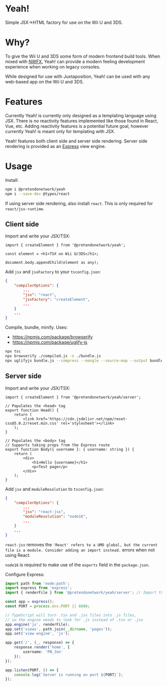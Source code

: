 # Yeah!
Simple JSX->HTML factory for use on the Wii U and 3DS.

# Why?
To give the Wii U and 3DS some form of modern frontend build tools. When mixed with [NWFX](https://github.com/PretendoNetwork/NWFX), Yeah! can provide a modern feeling development experience when working on legacy consoles.

While designed for use with Juxtaposition, Yeah! can be used with any web-based app on the Wii U and 3DS.

# Features
Currently Yeah! is currently only designed as a templating language using JSX. There is *no* reactivity features implemented like those found in React, Vue, etc. Adding reactivity features is a potential future goal, however currently Yeah! is meant only for templating with JSX.

Yeah! features both client side and server side rendering. Server side rendering is provided as an [Express](https://expressjs.com/) view engine.

# Usage

Install:

```bash
npm i @pretendonetwork/yeah
npm i --save-dev @types/react
```

If using server side rendering, also install `react`. This is only required for `react/jsx-runtime`.

## Client side

Import and write your JSX/TSX:

```tsx
import { createElement } from '@pretendonetwork/yeah';

const element = <h1>TSX on Wii U/3DS</h1>;

document.body.appendChild(element as any);
```

Add `jsx` and `jsxFactory` to your `tsconfig.json`:

```json
{
	"compilerOptions": {
		...
		"jsx": "react",
		"jsxFactory": "createElement",
		...
	}
	...
}
```

Compile, bundle, minify. Uses:

- https://npmjs.com/package/browserify
- https://npmjs.com/package/uglify-js

```bash
npx tsc
npx browserify ./compiled.js -o ./bundle.js
npx uglifyjs bundle.js --compress --mangle --source-map --output bundle.min.js
```

## Server side

Import and write your JSX/TSX:

```tsx
import { createElement } from '@pretendonetwork/yeah/server';

// Populates the <head> tag
export function Head() {
	return (
		<link href='https://cdn.jsdelivr.net/npm/reset-css@5.0.2/reset.min.css' rel='stylesheet'></link>
	);
}

// Populates the <body> tag
// Supports taking props from the Express route
export function Body({ username }: { username: string }) {
	return (
		<div>
			<h1>Hello {username}</h1>
			<p>Test page</p>
		</div>
	);
}
```

Add `jsx` and `moduleResolution` to `tsconfig.json`:

```json
{
	"compilerOptions": {
		...
		"jsx": "react-jsx",
		"moduleResolution": "node16",
		...
	}
	...
}
```

`react-jsx` removes the `'React' refers to a UMD global, but the current file is a module. Consider adding an import instead.` errors when not using React.

`node16` is required to make use of the `exports` field in the `package.json`.

Configure Express:

```ts
import path from 'node:path';
import express from 'express';
import { renderFile } from '@pretendonetwork/yeah/server'; // Import the SSR view engine

const app = express();
const PORT = process.env.PORT || 8080;

// TypeScript will turn .tsx and .jsx files into .js files,
// so the engine needs to look for .js instead of .tsx or .jsx
app.engine('js', renderFile);
app.set('views', path.join(__dirname, 'pages'));
app.set('view engine', 'js');

app.get('/', (_, response) => {
	response.render('home', {
		username: 'PN_Jon'
	});
});

app.listen(PORT, () => {
	console.log(`Server is running on port ${PORT}`);
});
```